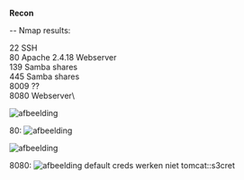 **Recon**

-- Nmap results:

22 SSH\
80 Apache 2.4.18 Webserver\
139 Samba shares\
445 Samba shares\
8009 ??\
8080 Webserver\

![afbeelding](https://github.com/PingBackHome/THM-writeups/assets/115549820/5a136450-10e7-4773-8268-0ca6e88008b0)



80: ![afbeelding](https://github.com/PingBackHome/THM-writeups/assets/115549820/b0aeb8f8-35de-46f1-b1f1-f263492c08ee)

![afbeelding](https://github.com/PingBackHome/THM-writeups/assets/115549820/fe31cedb-6ff3-4300-9608-4bc0906b725c)

8080: ![afbeelding](https://github.com/PingBackHome/THM-writeups/assets/115549820/864ff3bb-6762-4962-9b1b-1a1096ba65ab)
default creds werken niet tomcat::s3cret

